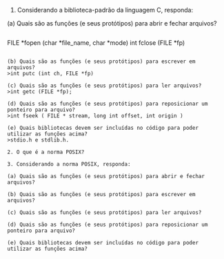 1. Considerando a biblioteca-padrão da linguagem C, responda:

(a) Quais são as funções (e seus protótipos) para abrir e fechar arquivos?
>```
FILE *fopen (char *file_name, char *mode)
int fclose (FILE *fp)
```

(b) Quais são as funções (e seus protótipos) para escrever em arquivos?
>int putc (int ch, FILE *fp)

(c) Quais são as funções (e seus protótipos) para ler arquivos?
>int getc (FILE *fp);

(d) Quais são as funções (e seus protótipos) para reposicionar um ponteiro para arquivo?
>int fseek ( FILE * stream, long int offset, int origin )

(e) Quais bibliotecas devem ser incluídas no código para poder utilizar as funções acima?
>stdio.h e stdlib.h.

2. O que é a norma POSIX?

3. Considerando a norma POSIX, responda:

(a) Quais são as funções (e seus protótipos) para abrir e fechar arquivos?

(b) Quais são as funções (e seus protótipos) para escrever em arquivos?

(c) Quais são as funções (e seus protótipos) para ler arquivos?

(d) Quais são as funções (e seus protótipos) para reposicionar um ponteiro para arquivo?

(e) Quais bibliotecas devem ser incluídas no código para poder utilizar as funções acima?
